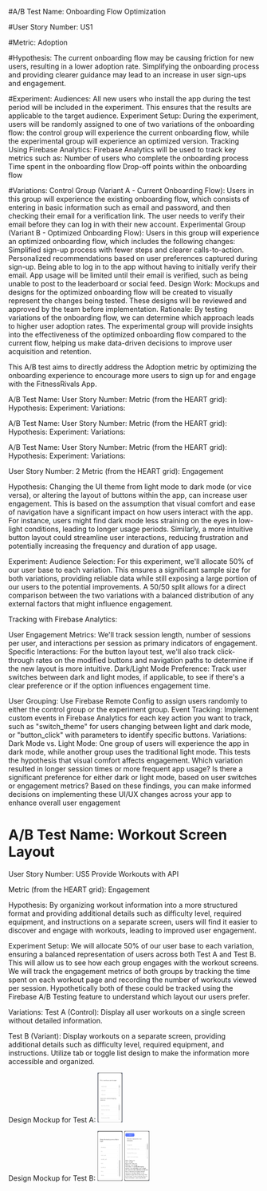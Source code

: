 #A/B Test Name: Onboarding Flow Optimization

#User Story Number: US1

#Metric: Adoption

#Hypothesis: 
The current onboarding flow may be causing friction for new users, resulting in a lower adoption rate. Simplifying the onboarding process and providing clearer guidance may lead to an increase in user sign-ups and engagement.

#Experiment:
Audiences: All new users who install the app during the test period will be included in the experiment. This ensures that the results are applicable to the target audience.
Experiment Setup: During the experiment, users will be randomly assigned to one of two variations of the onboarding flow: the control group will experience the current onboarding flow, while the experimental group will experience an optimized version.
Tracking Using Firebase Analytics: Firebase Analytics will be used to track key metrics such as:
Number of users who complete the onboarding process
Time spent in the onboarding flow
Drop-off points within the onboarding flow

#Variations:
Control Group (Variant A - Current Onboarding Flow): Users in this group will experience the existing onboarding flow, which consists of entering in basic information such as email and password, and then checking their email for a verification link. The user needs to verify their email before they can log in with their new account.
Experimental Group (Variant B - Optimized Onboarding Flow): Users in this group will experience an optimized onboarding flow, which includes the following changes:
Simplified sign-up process with fewer steps and clearer calls-to-action.
Personalized recommendations based on user preferences captured during sign-up.
Being able to log in to the app without having to initially verify their email. App usage will be limited until their email is verified, such as being unable to post to the leaderboard or social feed.
Design Work: Mockups and designs for the optimized onboarding flow will be created to visually represent the changes being tested. These designs will be reviewed and approved by the team before implementation.
Rationale: By testing variations of the onboarding flow, we can determine which approach leads to higher user adoption rates. The experimental group will provide insights into the effectiveness of the optimized onboarding flow compared to the current flow, helping us make data-driven decisions to improve user acquisition and retention.

This A/B test aims to directly address the Adoption metric by optimizing the onboarding experience to encourage more users to sign up for and engage with the FitnessRivals App.


A/B Test Name:
User Story Number:
Metric (from the HEART grid):
Hypothesis:
Experiment:
Variations:

A/B Test Name:
User Story Number:
Metric (from the HEART grid):
Hypothesis:
Experiment:
Variations:

A/B Test Name:
User Story Number:
Metric (from the HEART grid):
Hypothesis:
Experiment:
Variations:

User Story Number: 2
Metric (from the HEART grid): Engagement

Hypothesis: Changing the UI theme from light mode to dark mode (or vice versa), or altering the layout of buttons within the app, can increase user engagement. This is based on the assumption that visual comfort and ease of navigation have a significant impact on how users interact with the app. For instance, users might find dark mode less straining on the eyes in low-light conditions, leading to longer usage periods. Similarly, a more intuitive button layout could streamline user interactions, reducing frustration and potentially increasing the frequency and duration of app usage.

Experiment: Audience Selection: For this experiment, we'll allocate 50% of our user base to each variation. This ensures a significant sample size for both variations, providing reliable data while still exposing a large portion of our users to the potential improvements.
A 50/50 split allows for a direct comparison between the two variations with a balanced distribution of any external factors that might influence engagement.

Tracking with Firebase Analytics:

User Engagement Metrics: We'll track session length, number of sessions per user, and interactions per session as primary indicators of engagement.
Specific Interactions: For the button layout test, we'll also track click-through rates on the modified buttons and navigation paths to determine if the new layout is more intuitive.
Dark/Light Mode Preference: Track user switches between dark and light modes, if applicable, to see if there's a clear preference or if the option influences engagement time.


User Grouping: Use Firebase Remote Config to assign users randomly to either the control group or the experiment group.
Event Tracking: Implement custom events in Firebase Analytics for each key action you want to track, such as "switch_theme" for users changing between light and dark mode, or "button_click" with parameters to identify specific buttons.
Variations: Dark Mode vs. Light Mode: One group of users will experience the app in dark mode, while another group uses the traditional light mode. This tests the hypothesis that visual comfort affects engagement.
Which variation resulted in longer session times or more frequent app usage?
Is there a significant preference for either dark or light mode, based on user switches or engagement metrics?
Based on these findings, you can make informed decisions on implementing these UI/UX changes across your app to enhance overall user engagement

# A/B Test Name: Workout Screen Layout

User Story Number: US5 Provide Workouts with API

Metric (from the HEART grid): Engagement 

Hypothesis: By organizing workout information into a more structured format and providing additional details such as difficulty level, required equipment, and instructions on a separate screen, users will find it easier to discover and engage with workouts, leading to improved user engagement.

Experiment Setup:
We will allocate 50% of our user base to each variation, ensuring a balanced representation of users across both Test A and Test B. This will allow us to see how each group engages with the workout screens. We will track the engagement metrics of both groups by tracking the time spent on each workout page and recording the number of workouts viewed per session. Hypothetically both of these could be tracked using the Firebase A/B Testing feature to understand which layout our users prefer. 

Variations:
Test A (Control): Display all user workouts on a single screen without detailed information.

Test B (Variant): Display workouts on a separate screen, providing additional details such as difficulty level, required equipment, and instructions. Utilize tab or toggle list design to make the information more accessible and organized.

Design Mockup for Test A:
<img src="https://github.com/yash7210/CSC305_Team16/blob/main/src/TestA.png" height="100" width="50"/>

Design Mockup for Test B:
<img src="https://github.com/yash7210/CSC305_Team16/blob/main/src/TestB1.png" height="100" width="50"/>
<img src="https://github.com/yash7210/CSC305_Team16/blob/main/src/TestB2.png" height="100" width="50"/>
